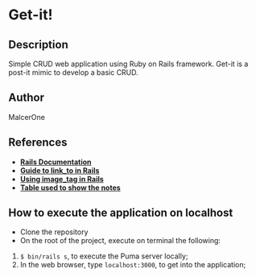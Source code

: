 # Get-it!
## Description
Simple CRUD web application using Ruby on Rails framework.
Get-it is a post-it mimic to develop a basic CRUD.

## Author
MalcerOne

## References
* <a href="https://guides.rubyonrails.org/v5.0/getting_started.html#installing-rails"><b>Rails Documentation</b></a>
* <a href="https://mixandgo.com/learn/how-to-use-link_to-in-rails"><b>Guide to link_to in Rails</b></a>
* <a href="https://stackoverflow.com/questions/8273410/how-to-add-class-to-an-image-tag-rails-helper"><b>Using image_tag in Rails</b></a>
* <a href="https://dev.to/dcodeyt/creating-beautiful-html-tables-with-css-428l"><b>Table used to show the notes</b></a>

## How to execute the application on localhost
* Clone the repository
* On the root of the project, execute on terminal the following: 

1) `$ bin/rails s`, to execute the Puma server locally;
2) In the web browser, type `localhost:3000`, to get into the application;
